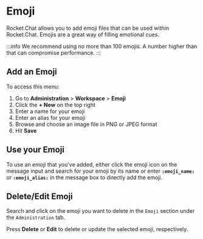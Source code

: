 # Emoji

Rocket.Chat allows you to add emoji files that can be used within Rocket.Chat. Emojis are a great way of filling emotional cues.

:::info
We recommend using no more than 100 emojis. A number higher than that can compromise performance.&#x20;
:::

## Add an Emoji

To access this menu:

1. Go to **Administration** > **Workspace** > **Emoji**
2. Click the **+ New** on the top right
3. Enter a name for your emoji
4. Enter an alias for your emoji
5. Browse and choose an image file in PNG or JPEG format
6. Hit **Save**

## Use your Emoji

To use an emoji that you've added, either click the emoji icon on the message input and search for your emoji by its name or enter **`:emoji_name:`** or **`:emoji_alias:`** in the message box to directly add the emoji.

## Delete/Edit Emoji

Search and click on the emoji you want to delete in the `Emoji` section under the `Administration` tab.

Press **Delete** or **Edit** to delete or update the selected emoji, respectively.
